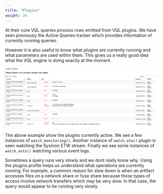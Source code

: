 ```yaml
---
title: "Plugins"
weight: 20
---
```


At their core VQL queries process rows emitted from VQL plugins. We
have seen previously the Active Queries tracker which provides
information of currently running queries.

However it is also useful to know what plugins are currently running
and what parameters are used within them. This gives us a really good
idea what the VQL engine is doing exactly at the moment.

![Plugin tracker profile](profile.png)

The above example show the plugins currently active. We see a few
instances of `watch_monitoring()`. Another instance of `watch_etw()`
plugin is seen watching the Sysmon ETW stream. Finally we see some
instances of `watch_evtx()` watching various event logs.


Sometimes a query runs very slowly and we dont really know why. Using
the plugins profile helps us understand what operations are currently
running. For example, a common reason for slow down is when an
artifact accesses files on a network share or fuse share because those
types of access involve network transfers which may be very slow. In
that case, the query would appear to be running very slowly.
